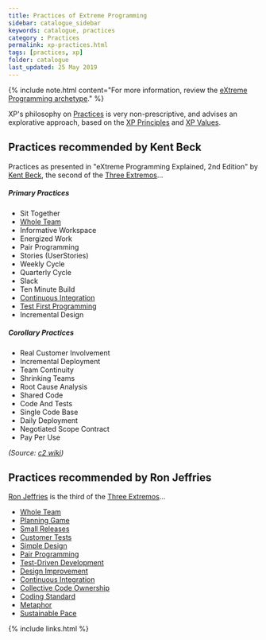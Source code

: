 ```yaml
---
title: Practices of Extreme Programming
sidebar: catalogue_sidebar
keywords: catalogue, practices
category : Practices
permalink: xp-practices.html
tags: [practices, xp]
folder: catalogue
last_updated: 25 May 2019
---
```


{% include note.html content="For more information, review the [eXtreme Programming archetype](xp-archetype)." %}

XP's philosophy on [Practices](practices) is very non-prescriptive, and advises an explorative approach, based on the [XP Principles](xp-principles) and [XP Values](xp-values).

## Practices recommended by Kent Beck
Practices as presented in "eXtreme Programming Explained, 2nd Edition" by [Kent Beck](https://en.wikipedia.org/wiki/Kent_Beck), the second of the [Three Extremos](http://c2.com/cgi/wiki?TheThreeExtremos)...

##### Primary Practices
* Sit Together
* [Whole Team](practices-xp-wholeteam)
* Informative Workspace
* Energized Work
* Pair Programming
* Stories (UserStories)
* Weekly Cycle
* Quarterly Cycle
* Slack
* Ten Minute Build
* [Continuous Integration](practices-xp-continuousintegration)
* [Test First Programming](practices-xp-tdd)
* Incremental Design
 
##### Corollary Practices
* Real Customer Involvement
* Incremental Deployment
* Team Continuity
* Shrinking Teams
* Root Cause Analysis
* Shared Code
* Code And Tests
* Single Code Base
* Daily Deployment
* Negotiated Scope Contract
* Pay Per Use

*(Source: [c2 wiki](http://c2.com/cgi/wiki?ExtremeProgrammingCorePractices))*

## Practices recommended by Ron Jeffries

[Ron Jeffries](https://en.wikipedia.org/wiki/Ron_Jeffries) is the third of the [Three Extremos](http://c2.com/cgi/wiki?TheThreeExtremos)...

* [Whole Team](practices-xp-wholeteam)
* [Planning Game](practices-xp-planninggame)
* [Small Releases](practices-xp-smallreleases)
* [Customer Tests](practices-xp-customertests)
* [Simple Design](practices-xp-simpledesign)
* [Pair Programming](practices-xp-pairprogramming)
* [Test-Driven Development](practices-xp-tdd)
* [Design Improvement](practices-xp-designimprovement)
* [Continuous Integration](practices-xp-continuousintegration)
* [Collective Code Ownership](practices-xp-collectivecodeownership)
* [Coding Standard](practices-xp-codingstandard)
* [Metaphor](practices-xp-metaphor)
* [Sustainable Pace](practices-xp-sustainablepace)

{% include links.html %}
